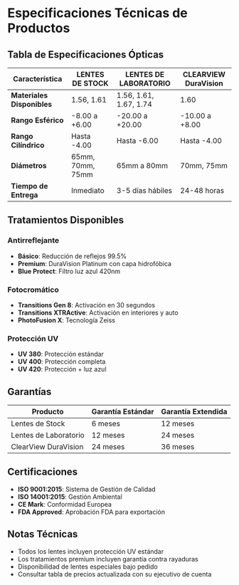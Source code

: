 # Especificaciones Técnicas de Productos

## Tabla de Especificaciones Ópticas

| Característica | LENTES DE STOCK | LENTES DE LABORATORIO | CLEARVIEW DuraVision |
|----------------|-----------------|----------------------|---------------------|
| **Materiales Disponibles** | 1.56, 1.61 | 1.56, 1.61, 1.67, 1.74 | 1.60 |
| **Rango Esférico** | -8.00 a +6.00 | -20.00 a +20.00 | -10.00 a +8.00 |
| **Rango Cilíndrico** | Hasta -4.00 | Hasta -6.00 | Hasta -4.00 |
| **Diámetros** | 65mm, 70mm, 75mm | 65mm a 80mm | 70mm, 75mm |
| **Tiempo de Entrega** | Inmediato | 3-5 días hábiles | 24-48 horas |

## Tratamientos Disponibles

### Antirreflejante
- **Básico**: Reducción de reflejos 99.5%
- **Premium**: DuraVision Platinum con capa hidrofóbica
- **Blue Protect**: Filtro luz azul 420nm

### Fotocromático
- **Transitions Gen 8**: Activación en 30 segundos
- **Transitions XTRActive**: Activación en interiores y auto
- **PhotoFusion X**: Tecnología Zeiss

### Protección UV
- **UV 380**: Protección estándar
- **UV 400**: Protección completa
- **UV 420**: Protección + luz azul

## Garantías

| Producto | Garantía Estándar | Garantía Extendida |
|----------|------------------|-------------------|
| Lentes de Stock | 6 meses | 12 meses |
| Lentes de Laboratorio | 12 meses | 24 meses |
| ClearView DuraVision | 24 meses | 36 meses |

## Certificaciones

- **ISO 9001:2015**: Sistema de Gestión de Calidad
- **ISO 14001:2015**: Gestión Ambiental
- **CE Mark**: Conformidad Europea
- **FDA Approved**: Aprobación FDA para exportación

## Notas Técnicas

- Todos los lentes incluyen protección UV estándar
- Los tratamientos premium incluyen garantía contra rayaduras
- Disponibilidad de lentes especiales bajo pedido
- Consultar tabla de precios actualizada con su ejecutivo de cuenta